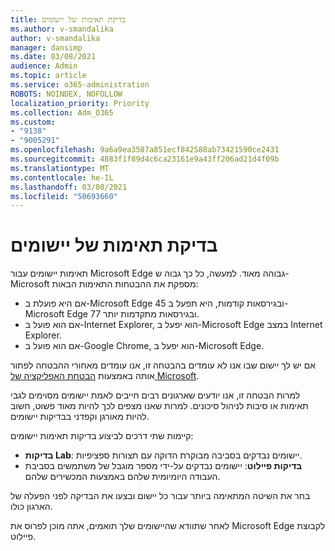 ```yaml
---
title: בדיקת תאימות של יישומים
ms.author: v-smandalika
author: v-smandalika
manager: dansimp
ms.date: 03/08/2021
audience: Admin
ms.topic: article
ms.service: o365-administration
ROBOTS: NOINDEX, NOFOLLOW
localization_priority: Priority
ms.collection: Adm_O365
ms.custom:
- "9138"
- "9005291"
ms.openlocfilehash: 9a6a9ea3587a851ecf842588ab73421590ce2431
ms.sourcegitcommit: 4883f1f89d4c6ca23161e9a43ff206ad21d4f09b
ms.translationtype: MT
ms.contentlocale: he-IL
ms.lasthandoff: 03/08/2021
ms.locfileid: "50693660"
---
```

# <a name="do-app-compatibility-testing"></a>בדיקת תאימות של יישומים

תאימות יישומים עבור Microsoft Edge גבוהה מאוד. למעשה, כל כך גבוה ש-Microsoft מספקת את ההבטחות התאימות הבאות:
- אם היא פועלת ב-Microsoft Edge 45 ובגירסאות קודמות, היא תפעל ב-Microsoft Edge 77 ובגירסאות מתקדמות יותר.
- אם הוא פועל ב-Internet Explorer, הוא יפעל ב-Microsoft Edge במצב Internet Explorer.
- אם הוא פועל ב-Google Chrome, הוא יפעל ב-Microsoft Edge.

אם יש לך יישום שבו אנו לא עומדים בהבטחה זו, אנו עומדים מאחורי ההבטחה לפתור אותה באמצעות [הבטחת האפליקציה של Microsoft](https://www.microsoft.com/fasttrack/microsoft-365/app-assure).

למרות הבטחה זו, אנו יודעים שארגונים רבים חייבים לאמת יישומים מסוימים לגבי תאימות או סיבות לניהול סיכונים. למרות שאנו מצפים לכך להיות מאוד פשוט, חשוב להיות מאורגן וקפדני בבדיקות יישומים.

קיימות שתי דרכים לביצוע בדיקות תאימות יישומים:

- **בדיקות Lab**: יישומים נבדקים בסביבה מבוקרת הדוקה עם תצורות ספציפיות.
- **בדיקות פיילוט**: יישומים נבדקים על-ידי מספר מוגבל של משתמשים בסביבת העבודה היומיומית שלהם באמצעות המכשירים שלהם.

בחר את השיטה המתאימה ביותר עבור כל יישום ובצעו את הבדיקה לפני הפעלה של הארגון כולו.

לאחר שתוודא שהיישומים שלך תואמים, אתה מוכן לפרוס את Microsoft Edge לקבוצת פיילוט.
